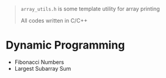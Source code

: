 > ```array_utils.h``` is some template utility for array printing
> 
> All codes written in C/C++

# Dynamic Programming

- Fibonacci Numbers
- Largest Subarray Sum
